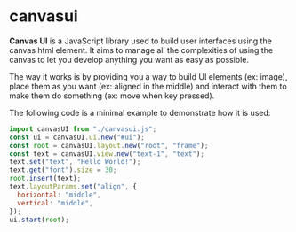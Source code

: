 # canvasui

**Canvas UI** is a JavaScript library used to build user interfaces using the canvas html element. It aims to manage all the complexities of using the canvas to let you develop anything you want as easy as possible.

The way it works is by providing you a way to build UI elements (ex: image), place them as you want (ex: aligned in the middle) and interact with them to make them do something (ex: move when key pressed).

The following code is a minimal example to demonstrate how it is used:

```javascript
import canvasUI from "./canvasui.js";
const ui = canvasUI.ui.new("#ui");
const root = canvasUI.layout.new("root", "frame");
const text = canvasUI.view.new("text-1", "text");
text.set("text", "Hello World!");
text.get("font").size = 30;
root.insert(text);
text.layoutParams.set("align", {
  horizontal: "middle",
  vertical: "middle",
});
ui.start(root);
```
